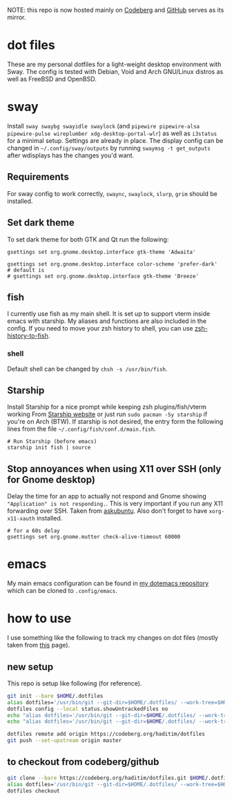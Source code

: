 NOTE: this repo is now hosted mainly on [Codeberg](https://codeberg.org/haditim/dotfiles) and [GitHub](https://github.com/haditim/dotfiles) serves as its mirror.

# dot files
These are my personal dotfiles for a light-weight desktop environment with
Sway. The config is tested with Debian, Void and Arch GNU/Linux distros as well
as  FreeBSD and OpenBSD.

# sway
Install `sway swaybg swayidle swaylock` (and `pipewire pipewire-alsa
pipewire-pulse wireplumber xdg-desktop-portal-wlr`) as well as `i3status` for a minimal setup. Settings
are already in place. The display config can be changed in
`~/.config/sway/outputs` by running `swaymsg -t get_outputs` after wdisplays has
the changes you'd want.

## Requirements
For sway config to work correctly, `swaync`, `swaylock`, `slurp`, `grim` should be installed.

## Set dark theme
To set dark theme for both GTK and Qt run the following:
```shell
gsettings set org.gnome.desktop.interface gtk-theme 'Adwaita'

gsettings set org.gnome.desktop.interface color-scheme 'prefer-dark'
# default is
# gsettings set org.gnome.desktop.interface gtk-theme 'Breeze'
```

## fish
I currently use fish as my main shell. It is set up to support vterm inside
emacs with starship. My aliases and functions are also included in the
config. If you need to move your zsh history to shell, you can use
[zsh-history-to-fish](https://pypi.org/project/zsh-history-to-fish/).

### shell
Default shell can be changed by `chsh -s /usr/bin/fish`.

## Starship
Install Starship for a nice prompt while keeping zsh plugins/fish/vterm working
From [Starship website](https://starship.rs/) or just run `sudo pacman -Sy
starship` if you're on Arch (BTW). If starship is not desired, the entry form
the following lines from the file `~/.config/fish/conf.d/main.fish`.

```shell
# Run Starship (before emacs)
starship init fish | source
```

## Stop annoyances when using X11 over SSH (only for Gnome desktop)

Delay the time for an app to actually not respond and Gnome showing
`"Application" is not responding.`. This is very important if you run any X11
forwarding over SSH. Taken from
[askubuntu](https://askubuntu.com/questions/1068921/how-to-disable-the-window-not-responding-dialog). Also
don't forget to have `xorg-x11-xauth` installed.

``` shell
# for a 60s delay
gsettings set org.gnome.mutter check-alive-timeout 60000
```

# emacs
My main emacs configuration can be found in [my dotemacs
repository](https://codeberg.org/haditim/dotemacs) which can be cloned to
`.config/emacs`.

# how to use
I use something like the following to track my changes on dot files (mostly
taken from
[this](https://medium.com/toutsbrasil/how-to-manage-your-dotfiles-with-git-f7aeed8adf8b)
page).

## new setup
This repo is setup like following (for reference).

``` sh
git init --bare $HOME/.dotfiles
alias dotfiles='/usr/bin/git --git-dir=$HOME/.dotfiles/ --work-tree=$HOME'
dotfiles config --local status.showUntrackedFiles no
echo "alias dotfiles='/usr/bin/git --git-dir=$HOME/.dotfiles/ --work-tree=$HOME'" >> $HOME/.bashrc
echo "alias dotfiles='/usr/bin/git --git-dir=$HOME/.dotfiles/ --work-tree=$HOME'" >> $HOME/.zshrc

dotfiles remote add origin https://codeberg.org/haditim/dotfiles
git push --set-upstream origin master
```

## to checkout from codeberg/github

``` sh
git clone --bare https://codeberg.org/haditim/dotfiles.git $HOME/.dotfiles
alias dotfiles='/usr/bin/git --git-dir=$HOME/.dotfiles/ --work-tree=$HOME'
dotfiles checkout
```
